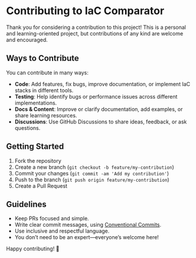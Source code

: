 # Contributing to IaC Comparator

Thank you for considering a contribution to this project! This is a personal and learning-oriented project, but contributions of any kind are welcome and encouraged.

## Ways to Contribute

You can contribute in many ways:

- **Code**: Add features, fix bugs, improve documentation, or implement IaC stacks in different tools.
- **Testing**: Help identify bugs or performance issues across different implementations.
- **Docs & Content**: Improve or clarify documentation, add examples, or share learning resources.
- **Discussions**: Use GitHub Discussions to share ideas, feedback, or ask questions.

## Getting Started

1. Fork the repository
2. Create a new branch (`git checkout -b feature/my-contribution`)
3. Commit your changes (`git commit -am 'Add my contribution'`)
4. Push to the branch (`git push origin feature/my-contribution`)
5. Create a Pull Request

## Guidelines

- Keep PRs focused and simple.
- Write clear commit messages, using [Conventional Commits](https://www.conventionalcommits.org/en/v1.0.0/).
- Use inclusive and respectful language.
- You don’t need to be an expert—everyone’s welcome here!

Happy contributing! 🚀
